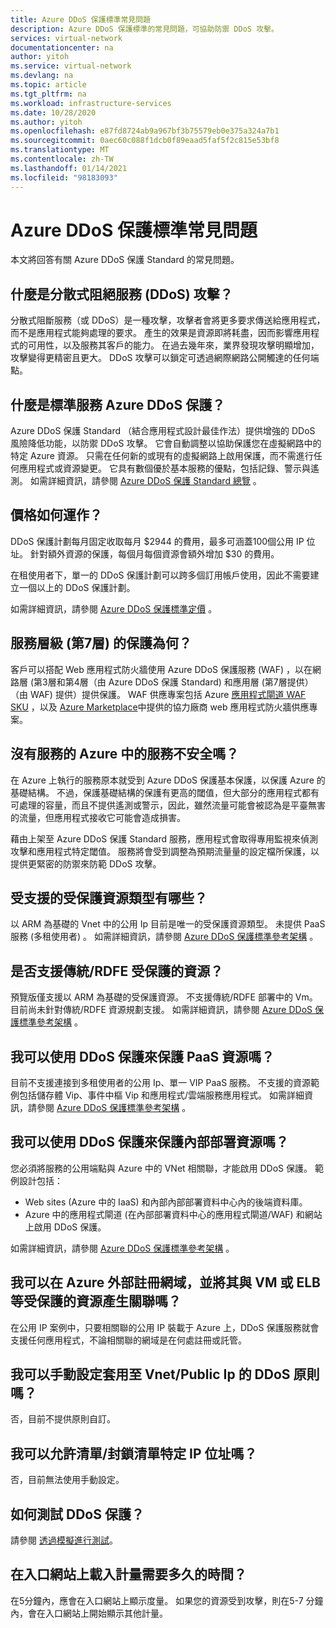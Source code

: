 ```yaml
---
title: Azure DDoS 保護標準常見問題
description: Azure DDoS 保護標準的常見問題，可協助防禦 DDoS 攻擊。
services: virtual-network
documentationcenter: na
author: yitoh
ms.service: virtual-network
ms.devlang: na
ms.topic: article
ms.tgt_pltfrm: na
ms.workload: infrastructure-services
ms.date: 10/28/2020
ms.author: yitoh
ms.openlocfilehash: e87fd8724ab9a967bf3b75579eb0e375a324a7b1
ms.sourcegitcommit: 0aec60c088f1dcb0f89eaad5faf5f2c815e53bf8
ms.translationtype: MT
ms.contentlocale: zh-TW
ms.lasthandoff: 01/14/2021
ms.locfileid: "98183093"
---
```

# <a name="azure-ddos-protection-standard-frequent-asked-questions"></a>Azure DDoS 保護標準常見問題

本文將回答有關 Azure DDoS 保護 Standard 的常見問題。 

## <a name="what-is-a-distributed-denial-of-service-ddos-attack"></a>什麼是分散式阻絕服務 (DDoS) 攻擊？
分散式阻斷服務（或 DDoS）是一種攻擊，攻擊者會將更多要求傳送給應用程式，而不是應用程式能夠處理的要求。 產生的效果是資源即將耗盡，因而影響應用程式的可用性，以及服務其客戶的能力。 在過去幾年來，業界發現攻擊明顯增加，攻擊變得更精密且更大。 DDoS 攻擊可以鎖定可透過網際網路公開觸達的任何端點。

## <a name="what-is-azure-ddos-protection-standard-service"></a>什麼是標準服務 Azure DDoS 保護？
Azure DDoS 保護 Standard （結合應用程式設計最佳作法）提供增強的 DDoS 風險降低功能，以防禦 DDoS 攻擊。 它會自動調整以協助保護您在虛擬網路中的特定 Azure 資源。 只需在任何新的或現有的虛擬網路上啟用保護，而不需進行任何應用程式或資源變更。 它具有數個優於基本服務的優點，包括記錄、警示與遙測。 如需詳細資訊，請參閱 [Azure DDoS 保護 Standard 總覽](ddos-protection-overview.md) 。 

## <a name="how-does-pricing-work"></a>價格如何運作？
DDoS 保護計劃每月固定收取每月 $2944 的費用，最多可涵蓋100個公用 IP 位址。 針對額外資源的保護，每個月每個資源會額外增加 $30 的費用。 

在租使用者下，單一的 DDoS 保護計劃可以跨多個訂用帳戶使用，因此不需要建立一個以上的 DDoS 保護計劃。

如需詳細資訊，請參閱 [Azure DDoS 保護標準定價](https://azure.microsoft.com/pricing/details/ddos-protection/) 。

## <a name="what-about-protection-at-the-service-layer-layer-7"></a>服務層級 (第7層) 的保護為何？
客戶可以搭配 Web 應用程式防火牆使用 Azure DDoS 保護服務 (WAF) ，以在網路層 (第3層和第4層（由 Azure DDoS 保護 Standard) 和應用層 (第7層提供）（由 WAF) 提供）提供保護。 WAF 供應專案包括 Azure [應用程式閘道 WAF SKU](../web-application-firewall/ag/ag-overview.md?toc=%2fazure%2fvirtual-network%2ftoc.json) ，以及 [Azure Marketplace](https://azuremarketplace.microsoft.com/marketplace/apps?page=1&search=web%20application%20firewall)中提供的協力廠商 web 應用程式防火牆供應專案。

## <a name="are-services-unsafe-in-azure-without-the-service"></a>沒有服務的 Azure 中的服務不安全嗎？
在 Azure 上執行的服務原本就受到 Azure DDoS 保護基本保護，以保護 Azure 的基礎結構。 不過，保護基礎結構的保護有更高的閾值，但大部分的應用程式都有可處理的容量，而且不提供遙測或警示，因此，雖然流量可能會被認為是平臺無害的流量，但應用程式接收它可能會造成損害。 

藉由上架至 Azure DDoS 保護 Standard 服務，應用程式會取得專用監視來偵測攻擊和應用程式特定閾值。 服務將會受到調整為預期流量量的設定檔所保護，以提供更緊密的防禦來防範 DDoS 攻擊。

## <a name="what-are-the-supported-protected-resource-types"></a>受支援的受保護資源類型有哪些？
以 ARM 為基礎的 Vnet 中的公用 Ip 目前是唯一的受保護資源類型。 未提供 PaaS 服務 (多租使用者) 。 如需詳細資訊，請參閱 [Azure DDoS 保護標準參考架構](ddos-protection-reference-architectures.md) 。

## <a name="are-classicrdfe-protected-resources-supported"></a>是否支援傳統/RDFE 受保護的資源？
預覽版僅支援以 ARM 為基礎的受保護資源。 不支援傳統/RDFE 部署中的 Vm。 目前尚未針對傳統/RDFE 資源規劃支援。 如需詳細資訊，請參閱 [Azure DDoS 保護標準參考架構](ddos-protection-reference-architectures.md) 。

## <a name="can-i-protect-my-paas-resources-using-ddos-protection"></a>我可以使用 DDoS 保護來保護 PaaS 資源嗎？
目前不支援連接到多租使用者的公用 Ip、單一 VIP PaaS 服務。 不支援的資源範例包括儲存體 Vip、事件中樞 Vip 和應用程式/雲端服務應用程式。 如需詳細資訊，請參閱 [Azure DDoS 保護標準參考架構](ddos-protection-reference-architectures.md) 。

## <a name="can-i-protect-my-on-premise-resources-using-ddos-protection"></a>我可以使用 DDoS 保護來保護內部部署資源嗎？
您必須將服務的公用端點與 Azure 中的 VNet 相關聯，才能啟用 DDoS 保護。 範例設計包括：
- Web sites (Azure 中的 IaaS) 和內部內部部署資料中心內的後端資料庫。 
- Azure 中的應用程式閘道 (在內部部署資料中心的應用程式閘道/WAF) 和網站上啟用 DDoS 保護。

如需詳細資訊，請參閱 [Azure DDoS 保護標準參考架構](ddos-protection-reference-architectures.md) 。

## <a name="can-i-register-a-domain-outside-of-azure-and-associate-that-to-a-protected-resource-like-vm-or-elb"></a>我可以在 Azure 外部註冊網域，並將其與 VM 或 ELB 等受保護的資源產生關聯嗎？
在公用 IP 案例中，只要相關聯的公用 IP 裝載于 Azure 上，DDoS 保護服務就會支援任何應用程式，不論相關聯的網域是在何處註冊或託管。 

## <a name="can-i-manually-configure-the-ddos-policy-applied-to-the-vnetspublic-ips"></a>我可以手動設定套用至 Vnet/Public Ip 的 DDoS 原則嗎？
否，目前不提供原則自訂。

## <a name="can-i-allowlistblocklist-specific-ip-addresses"></a>我可以允許清單/封鎖清單特定 IP 位址嗎？
否，目前無法使用手動設定。

## <a name="how-can-i-test-ddos-protection"></a>如何測試 DDoS 保護？
請參閱 [透過模擬進行測試](test-through-simulations.md)。

## <a name="how-long-does-it-take-for-the-metrics-to-load-on-portal"></a>在入口網站上載入計量需要多久的時間？
在5分鐘內，應會在入口網站上顯示度量。 如果您的資源受到攻擊，則在5-7 分鐘內，會在入口網站上開始顯示其他計量。 
    
